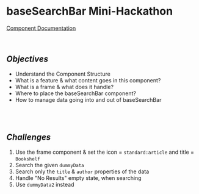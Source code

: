 # baseSearchBar Mini-Hackathon
[Component Documentation](Components.md)

<br>

## _Objectives_
- Understand the Component Structure
- What is a feature & what content goes in this component?
- What is a frame & what does it handle?
- Where to place the baseSearchBar component?
- How to manage data going into and out of baseSearchBar

<br><br> 

## _Challenges_
1. Use the frame component & set the icon = `standard:article` and title = `Bookshelf`
1. Search the given `dummyData`
1. Search only the `title` & `author` properties of the data
1. Handle "No Results" empty state, when searching
1. Use `dummyData2` instead

